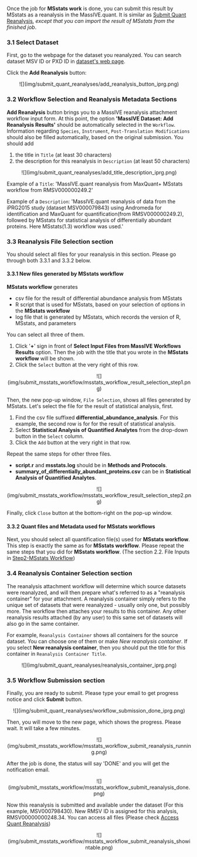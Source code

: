
Once the job for **MSstats work** is done, you can submit this result by MSstats as a reanalysis in the MassIVE.quant. It is similar as [Submit Quant Reanalysis](1_submit_quant_2_add_reanalysis.md), *except that you can import the result of MSstats from the finished job*.

### 3.1 Select Dataset

First, go to the webpage for the dataset you reanalyzed. You can search dataset MSV ID or PXD ID in [dataset's web page](../access_public_datasets.md#MassIVEDatasetBrowsing-ViewingaDataset). 

Click the **Add Reanalysis** button:

<center>
![](img/submit_quant_reanalyses/add_reanalysis_button_iprg.png)
</center>


### 3.2 Workflow Selection and Reanalysis Metadata Sections

**Add Reanalysis** button brings you to a MassIVE reanalysis attachment workflow input form.
At this point, the option **'MassIVE Dataset: Add Reanalysis Results'** should be automatically selected in the `Workflow`. Information regarding `Species`, `Instrument`, `Post-Translation Modifications` should also be filled automatically, based on the original submission. You should add 

1. the title in `Title` (at least 30 characters)
2. the description for this reanalysis in `Description` (at least 50 characters)


<center>
![](img/submit_quant_reanalyses/add_title_description_iprg.png)
</center>

Example of a `Title`: 'MassIVE.quant reanalysis from MaxQuant+ MSstats workflow from RMSV000000249.2'

Example of a `Description`: 'MassIVE.quant reanalysis of data from the iPRG2015 study (dataset MSV000079843) using Andromeda for identification and MaxQuant for quantification(from RMSV000000249.2), followed by MSstats for statistical analysis of differentially abundant proteins. Here MSstats(1.3) workflow was used.'


### 3.3 Reanalysis File Selection section 

You should select all files for your reanalysis in this section. Please go through both 3.3.1 and 3.3.2 below.

#### 3.3.1 New files generated by MSstats workflow

**MSstats workflow** generates 

- csv file for the result of differential abundance analysis from MSstats
- R script that is used for MSstats, based on your selection of options in the **MSstats workflow**
- log file that is generated by MSstats, which records the version of R, MSstats, and parameters

You can select all three of them. 

1. Click '**+**' sign in front of **Select Input Files from MassIVE Workflows Results** option. Then the job with the title that you wrote in the **MSstats workflow** will be shown.
2. Click the `Select` button at the very right of this row.

<center>
![](img/submit_msstats_workflow/msstats_workflow_result_selection_step1.png)
</center>

Then, the new pop-up window, `File Selection`, shows all files generated by MSstats. Let's select the file for the result of statistical analysis, first.

1. Find the csv file suffixed **differential_abundance_analysis**. For this example, the second row is for for the result of statistical analysis.
2. Select **Statistical Analysis of Quantified Analytes** from the drop-down button in the `Select` column.
3. Click the `Add` button at the very right in that row.

Repeat the same steps for other three files.

- **script.r** and **msstats.log** should be in **Methods and Protocols**.
- **summary_of_differentially_abundant_proteins.csv** can be in **Statistical Analysis of Quantified Analytes**.


<center>
![](img/submit_msstats_workflow/msstats_workflow_result_selection_step2.png)
</center>

Finally, click `Close` button at the bottom-right on the pop-up window. 


#### 3.3.2 Quant files and Metadata used for MSstats workflows

Next, you should select all quantification file(s) used for **MSstats workflow**. This step is exactly the same as for **MSstats workflow**. Please repeat the same steps that you did for **MSstats workflow**. (The section 2.2. File Inputs in [Step2-MSstats Workflow](3_msstats_workflow_2_run.md))


### 3.4 Reanalysis Container Selection section

The reanalysis attachment workflow will determine which source datasets were reanalyzed, and will then prepare what's referred to as a "reanalysis container" for your attachment. A reanalysis container simply refers to the unique set of datasets that were reanalyzed - usually only one, but possibly more. The workflow then attaches your results to this container. Any other reanalysis results attached (by any user) to this same set of datasets will also go in the same container.

For example, `Reanalysis Container` shows all containers for the source dataset. You can choose one of them or make *New reanalysis container*. If you select **New reanalysis container**, then you should put the title for this container in `Reanalysis Container Title`.

<center>
![](img/submit_quant_reanalyses/reanalysis_container_iprg.png)
</center>


### 3.5 Workflow Submission section

Finally, you are ready to submit. Please type your email to get progress notice and click **Submit** button.

<center>
![](img/submit_quant_reanalyses/workflow_submission_done_iprg.png)
</center>


Then, you will move to the new page, which shows the progress. Please wait. It will take a few minutes. 

<center>
![](img/submit_msstats_workflow/msstats_workflow_submit_reanalysis_running.png)
</center>

After the job is done, the status will say 'DONE' and you will get the notification email.

<center>
![](img/submit_msstats_workflow/msstats_workflow_submit_reanalysis_done.png)
</center>

Now this reanalysis is submitted and available under the dataset (For this example, MSV000798430). New RMSV ID is assigned for this analysis, RMSV00000000248.34. You can access all files (Please check [Access Quant Reanalysis](2_access_quant_3_reanalysis.md))

<center>
![](img/submit_msstats_workflow/msstats_workflow_submit_reanalysis_showintable.png)
</center>
